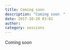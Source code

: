 ```yaml
---
title: Coming soon　
description: "Coming soon　"
date: 2017-10-28 03:01
author: 
category: sessions
---
```

Coming soon　